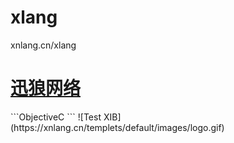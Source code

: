xlang
=====

xnlang.cn/xlang


   <h1><a href="http://xnlang.cn">迅狼网络</a></h1>
   ```ObjectiveC 
   ```
![Test XIB](https://xnlang.cn/templets/default/images/logo.gif)
